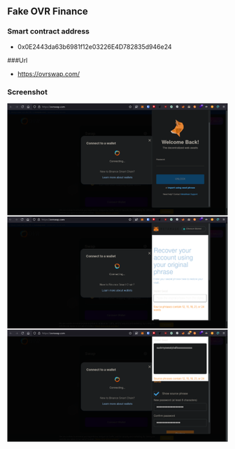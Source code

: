 ## Fake OVR Finance

### Smart contract address
- 0x0E2443da63b6981f12e03226E4D782835d946e24

###Url
- https://ovrswap.com/

### Screenshot
![1](/fake-ovrfinance/1.png)
![2](/fake-ovrfinance/2.png)
![3](/fake-ovrfinance/3.png)
